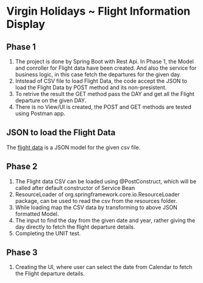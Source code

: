 # Virgin Holidays ~ Flight Information Display
## Phase 1
1) The project is done by Spring Boot with Rest Api. In Phase 1, the Model and conroller for Flight data have been created. 
And also the service for business logic, in this case fetch the departures for the given day.
1) Intstead of CSV file to load Flight Data, the code accept the JSON to load the Flight Data by POST method and its non-presistent.
1) To retrive the result the GET method pass the DAY and get all the Flight departure on the given DAY.
1) There is no View/UI is created, the POST and GET methods are tested using Postman app.

## JSON to load the Flight Data
The [flight data](FlightData.json) is a JSON model for the given csv file.

## Phase 2
1) The Flight data CSV can be loaded using @PostConstruct, which will be called after default constructor of Service Bean
1) ResourceLoader of org.springframework.core.io.ResourceLoader package, can be used to read the csv from the resources folder.
1) While loading map the CSV data by transforming to above JSON formatted Model.
1) The input to find the day from the given date and year, rather giving the day directly to fetch the flight departure details.
1) Completing the UNIT test.

## Phase 3
1) Creating the UI, where user can select the date from Calendar to fetch the Flight departure details.
